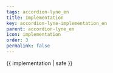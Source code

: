 ```yaml
---
tags: accordion-lyne_en
title: Implementation
key: accordion-lyne-implementation_en
parent: accordion-lyne_en
icon: implementation
order: 3
permalink: false  
---
```

 {{ implementation | safe }}


